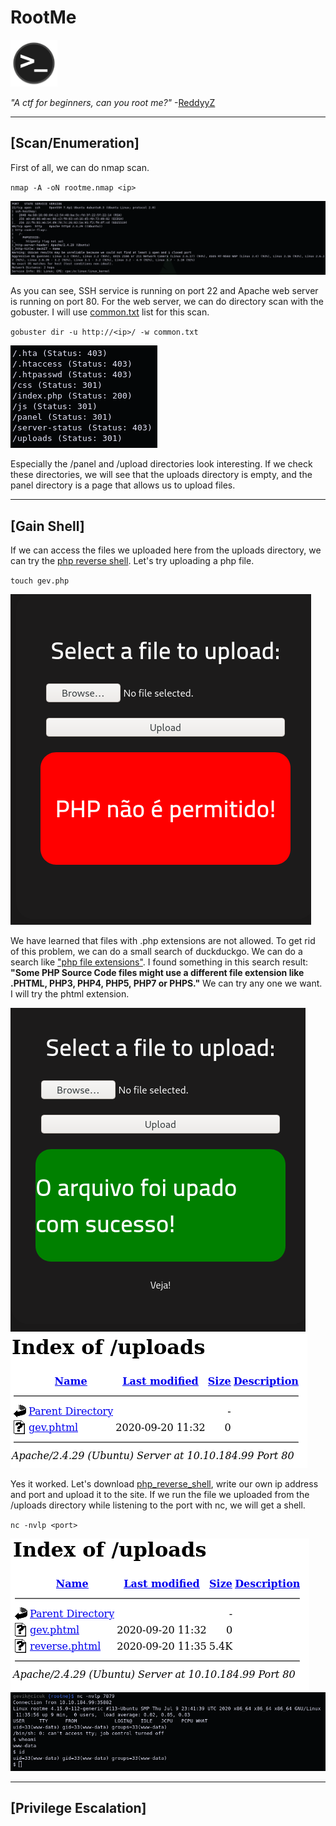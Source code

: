 # RootMe

[<img src=".Images/rootme.png" width="75">](https://tryhackme.com/room/rrootme)

*"A ctf for beginners, can you root me?"* -[ReddyyZ](https://tryhackme.com/p/ReddyyZ)

******

## [Scan/Enumeration]

First of all, we can do nmap scan.

`nmap -A -oN rootme.nmap <ip>`

![rootme-2](.Images/rootme-2.png)

As you can see, SSH service is running on port 22 and Apache web server is running on port 80. For the web server, we can do directory scan with the gobuster. I will use [common.txt](https://github.com/v0re/dirb/blob/master/wordlists/common.txt) list for this scan.

`gobuster dir -u http://<ip>/ -w common.txt`

![rootme-3](.Images/rootme-3.png)

Especially the /panel and /upload directories look interesting. If we check these directories, we will see that the uploads directory is empty, and the panel directory is a page that allows us to upload files.
******

## [Gain Shell]

If we can access the files we uploaded here from the uploads directory, we can try the [php reverse shell](https://github.com/pentestmonkey/php-reverse-shell/blob/master/php-reverse-shell.php). Let's try uploading a php file.

`touch gev.php`

![rootme-4](.Images/rootme-4.png)

We have learned that files with .php extensions are not allowed. To get rid of this problem, we can do a small search of duckduckgo. We can do a search like ["php file extensions"](https://www.lifewire.com/php-file-4138559). I found something in this search result: **"Some PHP Source Code files might use a different file extension like .PHTML, PHP3, PHP4, PHP5, PHP7 or PHPS."** We can try any one we want. I will try the phtml extension.

![rootme-5](.Images/rootme-5.png)
![rootme-6](.Images/rootme-6.png)

Yes it worked. Let's download [php_reverse_shell](https://github.com/pentestmonkey/php-reverse-shell/blob/master/php-reverse-shell.php), write our own ip address and port and upload it to the site. If we run the file we uploaded from the /uploads directory while listening to the port with nc, we will get a shell.

`nc -nvlp <port>`

![rootme-7](.Images/rootme-7.png)
![rootme-8](.Images/rootme-8.png)

******

## [Privilege Escalation]

